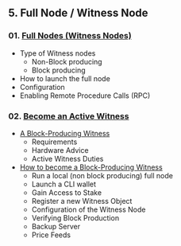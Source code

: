 ## 5. Full Node / Witness Node


### 01. [Full Nodes (Witness Nodes)](/developers/5_full-witness_nodes/full_nodes.md#full-nodes-witness-nodes)
- Type of Witness nodes
   - Non-Block producing
   - Block producing
- How to launch the full node
- Configuration
- Enabling Remote Procedure Calls (RPC)

### 02. [Become an Active Witness](/developers/5_full-witness_nodes/active_witness.md#become-an-active-witness)
- [A Block-Producing Witness](/developers/5_full-witness_nodes/active_witness.md#a-block-producing-witness)
   - Requirements
   - Hardware Advice
   - Active Witness Duties
- [How to become a Block-Producing Witness](/developers/5_full-witness_nodes/active_witness.md#how-to-become-a-block-producing-witness)
   - Run a local (non block producing) full node
   - Launch a CLI wallet
   - Gain Access to Stake
   - Register a new Witness Object
   - Configuration of the Witness Node
   - Verifying Block Production
   - Backup Server
   - Price Feeds
